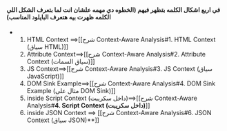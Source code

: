 
#### في اربع اشكال الكلمه بتظهر فيهم (الخطوه دي مهمه علشان انت لما بتعرف الشكل اللي الكلمه ظهرت بيه هتعرف البايلود المناسب)
- 
	1. HTML Context ==>[[شرح Context-Aware Analysis#1. HTML Context (سياق HTML)]]
	2.  Attribute Context==>[[شرح Context-Aware Analysis#2. Attribute Context (سياق السمات)]]
	3.  JS Context==>[[شرح Context-Aware Analysis#3. JS Context (سياق JavaScript)]]
	4. DOM Sink Example==>[[شرح Context-Aware Analysis#4. DOM Sink Example (مثال على DOM Sink)]]
	5. inside Script Context (داخل سكريبت)==>[[شرح Context-Aware Analysis#**4. Script Context (داخل سكريبت)**]] 
	6. inside JSON Context ==> [[شرح Context-Aware Analysis#6. JSON Context (سياق JSON)**]]